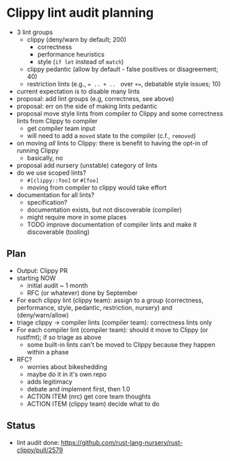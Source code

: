 # Clippy lint audit planning

* 3 lint groups
  - clippy (deny/warn by default; 200)
    * correctness
    * performance heuristics
    * style (`if let` instead of `match`)
  - clippy pedantic (allow by default - false positives or disagreement; 40)
  - restriction lints (e.g., `= .. + .. ` over `+=`, debatable style issues; 10)
* current expectation is to disable many lints
* proposal: add lint groups (e.g, correctness, see above)
* proposal: err on the side of making lints pedantic
* proposal move style lints from compiler to Clippy and some correctness lints from Clippy to compiler
  - get compiler team input
  - will need to add a `moved` state to the compiler (c.f., `removed`)
* on moving *all* lints to Clippy: there is benefit to having the opt-in of running Clippy
  - basically, no
* proposal add nursery (unstable) category of lints
* do we use scoped lints?
  - `#[clippy::foo]` or `#[foo]`
  - moving from compiler to clippy would take effort
* documentation for all lints?
  - specification?
  - documentation exists, but not discoverable (compiler)
  - might require more in some places
  - TODO improve documentation of compiler lints and make it discoverable (tooling)


## Plan

* Output: Clippy PR
* starting NOW
  - initial audit ~ 1 month
  - RFC (or whatever) done by September
* For each clippy lint (clippy team): assign to a group (correctness, performance, style, pedantic, restriction, nursery) and (deny/warn/allow)
* triage clippy -> compiler lints (compiler team): correctness lints only
* For each compiler lint (compiler team): should it move to Clippy (or rustfmt); if so triage as above
  - some built-in lints can't be moved to Clippy because they happen within a phase
* RFC?
  - worries about bikeshedding
  - maybe do it in it's own repo
  - adds legitimacy
  - debate and implement first, then 1.0
  - ACTION ITEM (nrc) get core team thoughts
  - ACTION ITEM (clippy team) decide what to do

## Status

* lint audit done: https://github.com/rust-lang-nursery/rust-clippy/pull/2579
